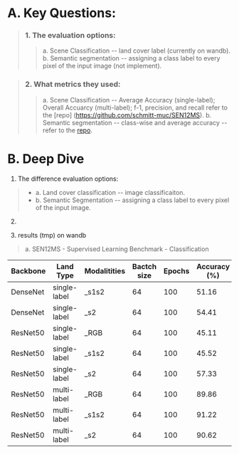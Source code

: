 # A. Key Questions:
> ### 1. The evaluation options:
> > a. Scene Classification -- land cover label (currently on wandb).
> > b. Semantic segmentation -- assigning a class label to every pixel of the input image (not implement).

> ### 2. What metrics they used:
> > a. Scene Classification -- Average Accuracy (single-label); Overall Accuarcy (multi-label); f-1, precision, and recall refer to the [repo] (https://github.com/schmitt-muc/SEN12MS).
> > b. Semantic segmentation -- class-wise and average accuracy -- refer to the [repo](https://github.com/lukasliebel/dfc2020_baseline).



# B. Deep Dive

1. The difference evaluation options:
> - a. Land cover classification -- image classificaiton.
> - b. Semantic Segmentation -- assigning a class label to every pixel of the input image.

2. 

3. results (tmp) on wandb
> a. SEN12MS - Supervised Learning Benchmark - Classification

| Backbone  | Land Type  | Modalitities  | Bactch size  | Epochs | Accuracy (%) | Macro-F1 (%) | Micro-F1 (%) |
|---|---|---|---|---|---|---|---|
|DenseNet|single-label|_s1s2|64|100|51.16|50.78|62.90|
|DenseNet|single-label|_s2|64|100|54.41|52.32|64.74|
|ResNet50|single-label|_RGB|64|100|45.11|45.16|58.98|
|ResNet50|single-label|_s1s2|64|100|45.52|53.21|64.66|
|ResNet50|single-label|_s2|64|100|57.33|53.39|66.35|
|ResNet50|multi-label|_RGB|64|100|89.86|47.57|66.51|
|ResNet50|multi-label|_s1s2|64|100|91.22|57.46|71.40|
|ResNet50|multi-label|_s2|64|100|90.62|56.14|69.88|


